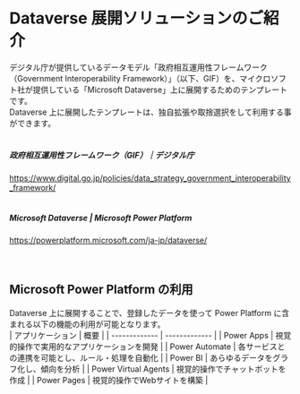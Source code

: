 # Dataverse 展開ソリューションのご紹介
デジタル庁が提供しているデータモデル「政府相互運用性フレームワーク（Government Interoperability Framework）」（以下、GIF）を、マイクロソフト社が提供している「Microsoft Dataverse」上に展開するためのテンプレートです。<br>
Dataverse 上に展開したテンプレートは、独自拡張や取捨選択をして利用する事ができます。 <br>
<br>
##### 政府相互運用性フレームワーク（GIF）｜デジタル庁
https://www.digital.go.jp/policies/data_strategy_government_interoperability_framework/<br>
<br>
##### Microsoft Dataverse | Microsoft Power Platform
https://powerplatform.microsoft.com/ja-jp/dataverse/<br>
<br>
<br>
## Microsoft Power Platform の利用
Dataverse 上に展開することで、登録したデータを使って Power Platform に含まれる以下の機能の利用が可能となります。<br>
| アプリケーション  | 概要 |
| ------------- | ------------- |
| Power Apps  | 視覚的操作で実用的なアプリケーションを開発  |
| Power Automate  | 各サービスとの連携を可能とし、ルール・処理を自動化  |
| Power BI  | あらゆるデータをグラフ化し、傾向を分析  |
| Power Virtual Agents  | 視覚的操作でチャットボットを作成  |
| Power Pages  | 視覚的操作でWebサイトを構築  |
